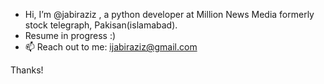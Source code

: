 - Hi, I’m @jabiraziz , a python developer at Million News Media formerly stock telegraph, Pakisan(islamabad).
- Resume in progress :)
- 📫 Reach out to me: ijabiraziz@gmail.com

Thanks!
